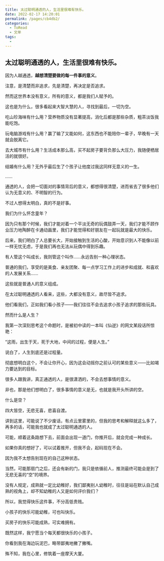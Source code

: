 ```yaml
---
title: 太过聪明通透的人，生活里很难有快乐。
date: 2022-02-17 14:20:01
permalink: /pages/cb4db2/
categories:
  - ToRead
  - 文单
tags:
  - 
---
```

## 太过聪明通透的人，生活里很难有快乐。

因为人越通透，**越想清楚要做的每一件事的意义**。

注意，是清楚而非追求，先是清楚，再决定是否追求。

然而这世界本没有意义，所有的意义，都是我们人赋予的。

这也是为什么，很多看起来大智大慧的人，寻找到最后，一切为空。

吃山珍海味有什么用？营养物质没有显著提高，消化后都是那些杂质，粗茶淡饭我能吃饱。

玩电脑游戏有什么用？赢了输了又能如何，这东西也不能陪你一辈子，早晚有一天就会脱离它。

去大城市有什么用？生活成本那么高，买不起房子要背负那么大压力，我随便栖居活的就很好。

结婚有什么用？无外乎最后生了个孩子让他度过我这同样无意义的一生。

……

通透的人，会把一切面对的事情背后的意义，都想得很清楚，进而省去了很多他们认为无意义的、不明智的行为。

不过人想得太明白，真的不是好事。

我们为什么怀念童年？

因为只有那个时候，我们才能对着一个平淡无奇的玩偶鼓弄一天，我们才能不顾作业压力地陶醉在卡通动画里，我们才能觉得和好朋友在一起玩就是最大的快乐。

后来，我们明白了人总要长大，开始接触到生活的心酸，开始意识到人不能像以前一样无忧无虑，于是我们再也无法从玩偶中得到乐趣。

有人管这个叫成长，我则管这个叫作……永远告别一种心理状态。

普通的我们，享受的是美食、亲友团聚、每一点学习工作上的进步和成就、和喜欢的人发展关系……

这些就是普通人的意义组成。

在太过聪明通透的人看来，这些，大都没有意义，故尽皆不追求。

他们看我们，正如我们看小孩子——我们往往不会去追求小孩子追求的那些玩具。

然而什么是人生？

我第一次深刻思考这个命题时，是被初中读的一本叫《仙逆》的网文某段话所惊艳：

“这雨，出生于天，死于大地，中间的过程，便是人生。”

说白了，人生到底还是过程量。

彻底想明白这个，不会让你开心，因为这会动摇你之前认可的某些意义——比如竭力要达到的目标。

很多人跟我讲，真正通透的人，是很潇洒的，不会去想事情的意义。

非也，那是他们想明白了，很多事情的意义是无，也就是我开头所讲的空。

什么是空？

四大皆空，无悲无喜，悲喜自渡。

讲到这里，可能说了不少废话，有点云里雾里的，但我的思考和解释就这么多了，再多的话，可能我也就成了太过聪明通透的人。

可能，顺着这条路想下去，前面会出现一道门，你推开后，就会完成一种成长。

如果你真的想好了，可以试着推开，但我不会，起码现在不会。

因为我不太想告别现在的自己这种状态。

当然，可能那扇门之后，还会有新的门，我只是依循前人，推测最终可能会是到了无悲无喜的“空”的境界。

没有人规定，成熟就一定比幼稚好，我们鄙夷别人幼稚时，往往是站在默认自己成熟的视角上，却不知幼稚的人又是如何评价我们？

所以，我觉得快乐这件事，不分高低贵贱。

小孩子的快乐可能幼稚，可也叫快乐。

买房子的快乐可能成熟，可实难拥有。

既然这样，我宁愿当个每天都很快乐的小孩子。

你看到我在海边玩泥巴，略带鄙夷地撇了撇嘴。

殊不知，我在心里，修筑着一座摩天大厦。


